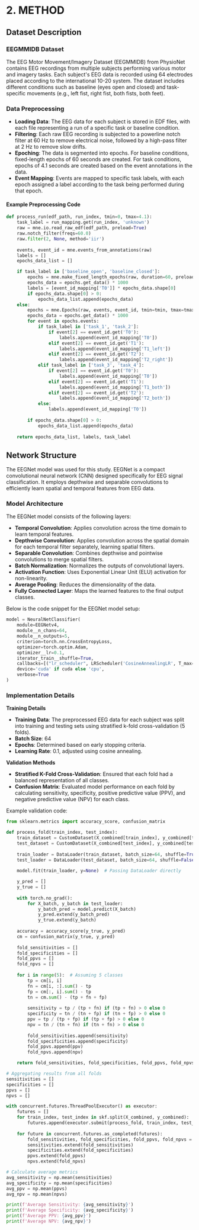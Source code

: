 
# 2. METHOD

## Dataset Description

### EEGMMIDB Dataset
The EEG Motor Movement/Imagery Dataset (EEGMMIDB) from PhysioNet contains EEG recordings from multiple subjects performing various motor and imagery tasks. Each subject's EEG data is recorded using 64 electrodes placed according to the international 10-20 system. The dataset includes different conditions such as baseline (eyes open and closed) and task-specific movements (e.g., left fist, right fist, both fists, both feet).

### Data Preprocessing

- **Loading Data**: The EEG data for each subject is stored in EDF files, with each file representing a run of a specific task or baseline condition.
- **Filtering**: Each raw EEG recording is subjected to a powerline notch filter at 60 Hz to remove electrical noise, followed by a high-pass filter at 2 Hz to remove slow drifts.
- **Epoching**: The data is segmented into epochs. For baseline conditions, fixed-length epochs of 60 seconds are created. For task conditions, epochs of 4.1 seconds are created based on the event annotations in the data.
- **Event Mapping**: Events are mapped to specific task labels, with each epoch assigned a label according to the task being performed during that epoch.

#### Example Preprocessing Code
```python
def process_run(edf_path, run_index, tmin=0, tmax=4.1):
    task_label = run_mapping.get(run_index, 'unknown')
    raw = mne.io.read_raw_edf(edf_path, preload=True)
    raw.notch_filter(freqs=60.0)
    raw.filter(2, None, method='iir')
    
    events, event_id = mne.events_from_annotations(raw)
    labels = []
    epochs_data_list = []

    if task_label in ['baseline_open', 'baseline_closed']:
        epochs = mne.make_fixed_length_epochs(raw, duration=60, preload=True)
        epochs_data = epochs.get_data() * 1000
        labels = [event_id_mapping['T0']] * epochs_data.shape[0]
        if epochs_data.shape[0] > 0:
            epochs_data_list.append(epochs_data)
    else:
        epochs = mne.Epochs(raw, events, event_id, tmin=tmin, tmax=tmax, proj=False, baseline=(0,4.1), preload=True)
        epochs_data = epochs.get_data() * 1000
        for event in epochs.events:
            if task_label in ['task_1', 'task_2']:
                if event[2] == event_id.get('T0'):
                    labels.append(event_id_mapping['T0'])
                elif event[2] == event_id.get('T1'):
                    labels.append(event_id_mapping['T1_left'])
                elif event[2] == event_id.get('T2'):
                    labels.append(event_id_mapping['T2_right'])
            elif task_label in ['task_3', 'task_4']:
                if event[2] == event_id.get('T0'):
                    labels.append(event_id_mapping['T0'])
                elif event[2] == event_id.get('T1'):
                    labels.append(event_id_mapping['T1_both'])
                elif event[2] == event_id.get('T2'):
                    labels.append(event_id_mapping['T2_both'])
            else:
                labels.append(event_id_mapping['T0'])
        
        if epochs_data.shape[0] > 0:
            epochs_data_list.append(epochs_data)
    
    return epochs_data_list, labels, task_label
```

## Network Structure

The EEGNet model was used for this study. EEGNet is a compact convolutional neural network (CNN) designed specifically for EEG signal classification. It employs depthwise and separable convolutions to efficiently learn spatial and temporal features from EEG data.

### Model Architecture
The EEGNet model consists of the following layers:
- **Temporal Convolution**: Applies convolution across the time domain to learn temporal features.
- **Depthwise Convolution**: Applies convolution across the spatial domain for each temporal filter separately, learning spatial filters.
- **Separable Convolution**: Combines depthwise and pointwise convolutions to merge spatial filters.
- **Batch Normalization**: Normalizes the outputs of convolutional layers.
- **Activation Function**: Uses Exponential Linear Unit (ELU) activation for non-linearity.
- **Average Pooling**: Reduces the dimensionality of the data.
- **Fully Connected Layer**: Maps the learned features to the final output classes.

Below is the code snippet for the EEGNet model setup:
```python
model = NeuralNetClassifier(
    module=EEGNetv4,
    module__n_chans=64,
    module__n_outputs=5,
    criterion=torch.nn.CrossEntropyLoss,
    optimizer=torch.optim.Adam,
    optimizer__lr=0.1,
    iterator_train__shuffle=True,
    callbacks=[("lr_scheduler", LRScheduler('CosineAnnealingLR', T_max=200 - 1))],
    device='cuda' if cuda else 'cpu',
    verbose=True
)
```

### Implementation Details

**Training Details**
- **Training Data**: The preprocessed EEG data for each subject was split into training and testing sets using stratified k-fold cross-validation (5 folds).
- **Batch Size**: 64
- **Epochs**: Determined based on early stopping criteria.
- **Learning Rate**: 0.1, adjusted using cosine annealing.

**Validation Methods**
- **Stratified K-Fold Cross-Validation**: Ensured that each fold had a balanced representation of all classes.
- **Confusion Matrix**: Evaluated model performance on each fold by calculating sensitivity, specificity, positive predictive value (PPV), and negative predictive value (NPV) for each class.

Example validation code:
```python
from sklearn.metrics import accuracy_score, confusion_matrix

def process_fold(train_index, test_index):
    train_dataset = CustomDataset(X_combined[train_index], y_combined[train_index])
    test_dataset = CustomDataset(X_combined[test_index], y_combined[test_index])
    
    train_loader = DataLoader(train_dataset, batch_size=64, shuffle=True)
    test_loader = DataLoader(test_dataset, batch_size=64, shuffle=False)
    
    model.fit(train_loader, y=None)  # Passing DataLoader directly

    y_pred = []
    y_true = []
    
    with torch.no_grad():
        for X_batch, y_batch in test_loader:
            y_batch_pred = model.predict(X_batch)
            y_pred.extend(y_batch_pred)
            y_true.extend(y_batch)
    
    accuracy = accuracy_score(y_true, y_pred)
    cm = confusion_matrix(y_true, y_pred)
    
    fold_sensitivities = []
    fold_specificities = []
    fold_ppvs = []
    fold_npvs = []
    
    for i in range(5):  # Assuming 5 classes
        tp = cm[i, i]
        fn = cm[i, :].sum() - tp
        fp = cm[:, i].sum() - tp
        tn = cm.sum() - (tp + fn + fp)
        
        sensitivity = tp / (tp + fn) if (tp + fn) > 0 else 0
        specificity = tn / (tn + fp) if (tn + fp) > 0 else 0
        ppv = tp / (tp + fp) if (tp + fp) > 0 else 0
        npv = tn / (tn + fn) if (tn + fn) > 0 else 0
        
        fold_sensitivities.append(sensitivity)
        fold_specificities.append(specificity)
        fold_ppvs.append(ppv)
        fold_npvs.append(npv)

    return fold_sensitivities, fold_specificities, fold_ppvs, fold_npvs

# Aggregating results from all folds
sensitivities = []
specificities = []
ppvs = []
npvs = []

with concurrent.futures.ThreadPoolExecutor() as executor:
    futures = []
    for train_index, test_index in skf.split(X_combined, y_combined):
        futures.append(executor.submit(process_fold, train_index, test_index))
    
    for future in concurrent.futures.as_completed(futures):
        fold_sensitivities, fold_specificities, fold_ppvs, fold_npvs = future.result()
        sensitivities.extend(fold_sensitivities)
        specificities.extend(fold_specificities)
        ppvs.extend(fold_ppvs)
        npvs.extend(fold_npvs)

# Calculate average metrics
avg_sensitivity = np.mean(sensitivities)
avg_specificity = np.mean(specificities)
avg_ppv = np.mean(ppvs)
avg_npv = np.mean(npvs)

print(f'Average Sensitivity: {avg_sensitivity}')
print(f'Average Specificity: {avg_specificity}')
print(f'Average PPV: {avg_ppv}')
print(f'Average NPV: {avg_npv}')
```
